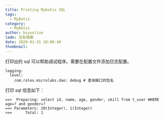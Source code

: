 ```yaml
---
title: Printing Mybatis SQL
tags:
  - MyBatis
category:
  - MyBatis
author: bsyonline
lede: 没有摘要
date: 2020-01-31 20:08:40
thumbnail:
---
```


打印出的 sql 可以帮助调试程序。需要在配置文件添加日志配置。
```
logging:
  level:
    com.rolex.microlabs.dao: debug # 查询接口的包名
```
打印 sql 信息如下：
```
==>  Preparing: select id, name, age, gender, skill from t_user WHERE age=? and gender=? 
==> Parameters: 20(Integer), 1(Integer)
<==      Total: 1
```
